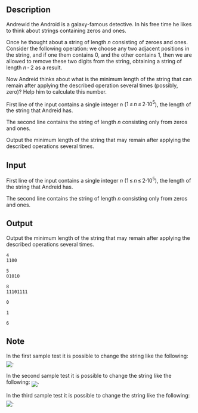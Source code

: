 ## Description

<div><p>Andrewid the Android is a galaxy-famous detective. In his free time he likes to think about strings containing zeros and ones.</p><p>Once he thought about a string of length <span class="tex-span"><i>n</i></span> consisting of zeroes and ones. Consider the following operation: we choose any two <span class="tex-font-style-it">adjacent</span> positions in the string, and if one them contains 0, and the other contains 1, then we are allowed to remove these two digits from the string, obtaining a string of length <span class="tex-span"><i>n</i> - 2</span> as a result.</p><p>Now Andreid thinks about what is the minimum length of the string that can remain after applying the described operation several times (possibly, zero)? Help him to calculate this number.</p></div><div class="input-specification"><p>First line of the input contains a single integer <span class="tex-span"><i>n</i></span> (<span class="tex-span">1 ≤ <i>n</i> ≤ 2·10<sup class="upper-index">5</sup></span>), the length of the string that Andreid has.</p><p>The second line contains the string of length <span class="tex-span"><i>n</i></span> consisting only from zeros and ones.</p></div><div class="output-specification"><p>Output the minimum length of the string that may remain after applying the described operations several times.</p></div>

## Input

<p>First line of the input contains a single integer <span class="tex-span"><i>n</i></span> (<span class="tex-span">1 ≤ <i>n</i> ≤ 2·10<sup class="upper-index">5</sup></span>), the length of the string that Andreid has.</p><p>The second line contains the string of length <span class="tex-span"><i>n</i></span> consisting only from zeros and ones.</p>

## Output

<p>Output the minimum length of the string that may remain after applying the described operations several times.</p>





```input1
4
1100

```




```input2
5
01010

```




```input3
8
11101111

```




```output1
0

```




```output2
1

```




```output3
6

```



## Note

<p>In the first sample test it is possible to change the string like the following: <img align="middle" class="tex-formula" src="file://kSqA5pnJ.png" style="max-width: 100.0%;max-height: 100.0%;">.</p><p>In the second sample test it is possible to change the string like the following: <img align="middle" class="tex-formula" src="file://ExkPOhFn.png" style="max-width: 100.0%;max-height: 100.0%;">.</p><p>In the third sample test it is possible to change the string like the following: <img align="middle" class="tex-formula" src="file://8sNrv4YN.png" style="max-width: 100.0%;max-height: 100.0%;">.</p>
